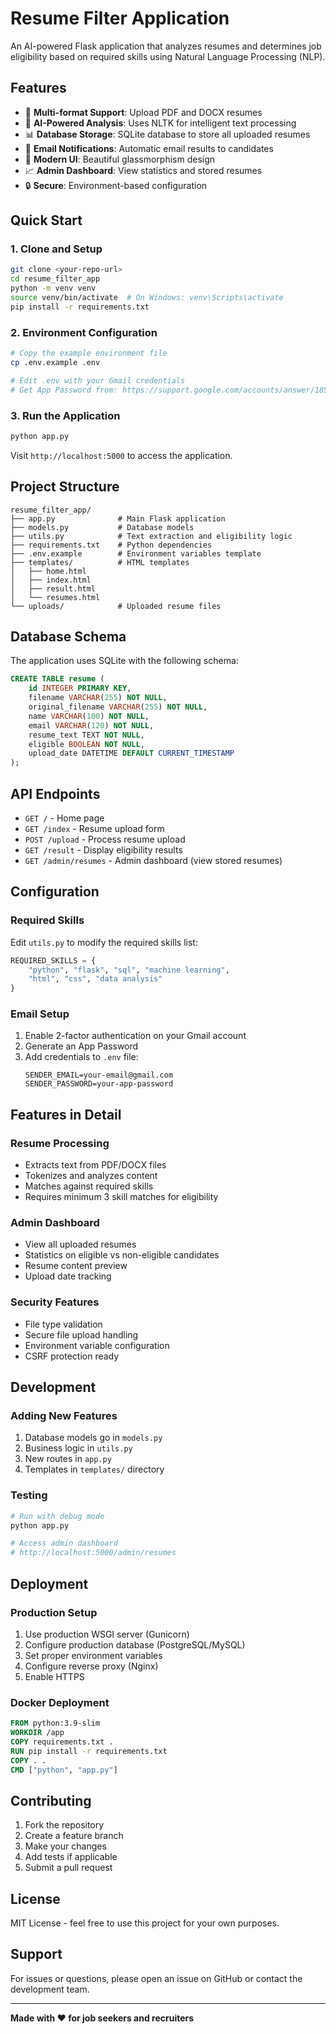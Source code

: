 # Resume Filter Application

An AI-powered Flask application that analyzes resumes and determines job eligibility based on required skills using Natural Language Processing (NLP).

## Features

- 📄 **Multi-format Support**: Upload PDF and DOCX resumes
- 🤖 **AI-Powered Analysis**: Uses NLTK for intelligent text processing
- 📊 **Database Storage**: SQLite database to store all uploaded resumes
- 📧 **Email Notifications**: Automatic email results to candidates
- 🎨 **Modern UI**: Beautiful glassmorphism design
- 📈 **Admin Dashboard**: View statistics and stored resumes
- 🔒 **Secure**: Environment-based configuration

## Quick Start

### 1. Clone and Setup
```bash
git clone <your-repo-url>
cd resume_filter_app
python -m venv venv
source venv/bin/activate  # On Windows: venv\Scripts\activate
pip install -r requirements.txt
```

### 2. Environment Configuration
```bash
# Copy the example environment file
cp .env.example .env

# Edit .env with your Gmail credentials
# Get App Password from: https://support.google.com/accounts/answer/185833
```

### 3. Run the Application
```bash
python app.py
```

Visit `http://localhost:5000` to access the application.

## Project Structure

```
resume_filter_app/
├── app.py              # Main Flask application
├── models.py           # Database models
├── utils.py            # Text extraction and eligibility logic
├── requirements.txt    # Python dependencies
├── .env.example        # Environment variables template
├── templates/          # HTML templates
│   ├── home.html
│   ├── index.html
│   ├── result.html
│   └── resumes.html
└── uploads/            # Uploaded resume files
```

## Database Schema

The application uses SQLite with the following schema:

```sql
CREATE TABLE resume (
    id INTEGER PRIMARY KEY,
    filename VARCHAR(255) NOT NULL,
    original_filename VARCHAR(255) NOT NULL,
    name VARCHAR(100) NOT NULL,
    email VARCHAR(120) NOT NULL,
    resume_text TEXT NOT NULL,
    eligible BOOLEAN NOT NULL,
    upload_date DATETIME DEFAULT CURRENT_TIMESTAMP
);
```

## API Endpoints

- `GET /` - Home page
- `GET /index` - Resume upload form
- `POST /upload` - Process resume upload
- `GET /result` - Display eligibility results
- `GET /admin/resumes` - Admin dashboard (view stored resumes)

## Configuration

### Required Skills
Edit `utils.py` to modify the required skills list:

```python
REQUIRED_SKILLS = {
    "python", "flask", "sql", "machine learning",
    "html", "css", "data analysis"
}
```

### Email Setup
1. Enable 2-factor authentication on your Gmail account
2. Generate an App Password
3. Add credentials to `.env` file:
   ```
   SENDER_EMAIL=your-email@gmail.com
   SENDER_PASSWORD=your-app-password
   ```

## Features in Detail

### Resume Processing
- Extracts text from PDF/DOCX files
- Tokenizes and analyzes content
- Matches against required skills
- Requires minimum 3 skill matches for eligibility

### Admin Dashboard
- View all uploaded resumes
- Statistics on eligible vs non-eligible candidates
- Resume content preview
- Upload date tracking

### Security Features
- File type validation
- Secure file upload handling
- Environment variable configuration
- CSRF protection ready

## Development

### Adding New Features
1. Database models go in `models.py`
2. Business logic in `utils.py`
3. New routes in `app.py`
4. Templates in `templates/` directory

### Testing
```bash
# Run with debug mode
python app.py

# Access admin dashboard
# http://localhost:5000/admin/resumes
```

## Deployment

### Production Setup
1. Use production WSGI server (Gunicorn)
2. Configure production database (PostgreSQL/MySQL)
3. Set proper environment variables
4. Configure reverse proxy (Nginx)
5. Enable HTTPS

### Docker Deployment
```dockerfile
FROM python:3.9-slim
WORKDIR /app
COPY requirements.txt .
RUN pip install -r requirements.txt
COPY . .
CMD ["python", "app.py"]
```

## Contributing

1. Fork the repository
2. Create a feature branch
3. Make your changes
4. Add tests if applicable
5. Submit a pull request

## License

MIT License - feel free to use this project for your own purposes.

## Support

For issues or questions, please open an issue on GitHub or contact the development team.

---

**Made with ❤️ for job seekers and recruiters**
